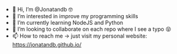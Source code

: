 - 👋 Hi, I’m @Jonatandb 🤓
- 👀 I’m interested in improve my programming skills
- 🌱 I’m currently learning NodeJS and Python
- 💞️ I’m looking to collaborate on each repo where I see a typo 😝
- 📫 How to reach me -> just visit my personal website: https://jonatandb.github.io/

<!---
Jonatandb/Jonatandb is a ✨ special ✨ repository because its `README.md` (this file) appears on your GitHub profile.
You can click the Preview link to take a look at your changes.
--->
